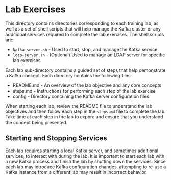 # Lab Exercises

This directory contains directories corresponding to each training lab,
as well as a set of shell scripts that will help manage the Kafka cluster
or any additional services required to complete the lab exercises.
The shell scripts are:

* `kafka-server.sh` - Used to start, stop, and manage the Kafka service
* `ldap-server.sh`  - (Optional) Used to manage an LDAP server for specific lab exercises

Each lab sub-directory contains a guided set of steps that help demonstrate
a Kafka concept.  Each directory contains the following files:

* README.md - An overview of the lab objective and any core concepts
* steps.md - Instructions for performing each step of the lab exercise
* config - Directory containing the Kafka server configuration files 

When starting each lab, review the README file to understand the lab
objectives and then follow each step in the `steps.md` file to complete
the lab.  Take time at each step in the lab to expore and ensure that
you understand the concept being presented.
 
## Starting and Stopping Services

Each lab requires starting a local Kafka server, and sometimes additional
services, to interact with during the lab.  It is important to start each
lab with a new Kafka process and finish the lab by shutting down the
services.  Since each lab may introduce Kafka configuration changes,
attempting to re-use a Kafka instance from a different lab may result in
incorrect behavior.

